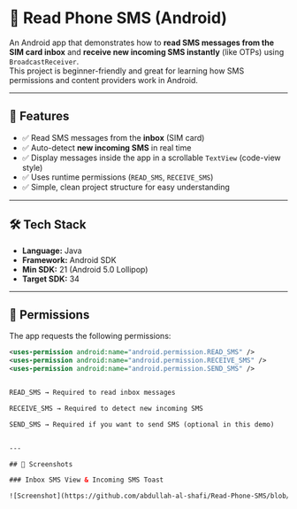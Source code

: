 # 📱 Read Phone SMS (Android)

An Android app that demonstrates how to **read SMS messages from the SIM card inbox** and **receive new incoming SMS instantly** (like OTPs) using `BroadcastReceiver`.  
This project is beginner-friendly and great for learning how SMS permissions and content providers work in Android.  

---

## 🚀 Features
- ✅ Read SMS messages from the **inbox** (SIM card)  
- ✅ Auto-detect **new incoming SMS** in real time  
- ✅ Display messages inside the app in a scrollable `TextView` (code-view style)  
- ✅ Uses runtime permissions (`READ_SMS`, `RECEIVE_SMS`)  
- ✅ Simple, clean project structure for easy understanding  

---

## 🛠️ Tech Stack
- **Language:** Java  
- **Framework:** Android SDK  
- **Min SDK:** 21 (Android 5.0 Lollipop)  
- **Target SDK:** 34  

---

## 🔑 Permissions
The app requests the following permissions:

```xml
<uses-permission android:name="android.permission.READ_SMS" />
<uses-permission android:name="android.permission.RECEIVE_SMS" />
<uses-permission android:name="android.permission.SEND_SMS" />


READ_SMS → Required to read inbox messages

RECEIVE_SMS → Required to detect new incoming SMS

SEND_SMS → Required if you want to send SMS (optional in this demo)


---

## 📸 Screenshots

### Inbox SMS View & Incoming SMS Toast

![Screenshot](https://github.com/abdullah-al-shafi/Read-Phone-SMS/blob/b2a86b5b901e98f0f2e418a15e23acda331d8b9e/screenshots/screenshot.png?raw=true)




